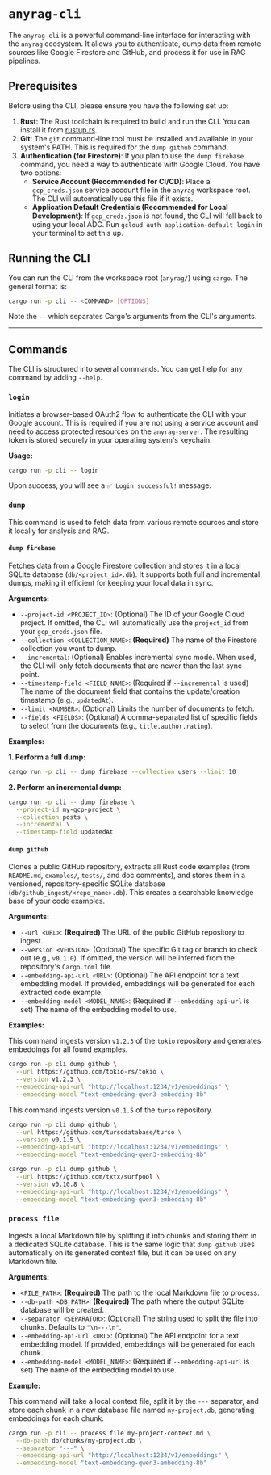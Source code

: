 # `anyrag-cli`

The `anyrag-cli` is a powerful command-line interface for interacting with the `anyrag` ecosystem. It allows you to authenticate, dump data from remote sources like Google Firestore and GitHub, and process it for use in RAG pipelines.

## Prerequisites

Before using the CLI, please ensure you have the following set up:

1.  **Rust**: The Rust toolchain is required to build and run the CLI. You can install it from [rustup.rs](https://rustup.rs/).
2.  **Git**: The `git` command-line tool must be installed and available in your system's PATH. This is required for the `dump github` command.
3.  **Authentication (for Firestore)**: If you plan to use the `dump firebase` command, you need a way to authenticate with Google Cloud. You have two options:
    *   **Service Account (Recommended for CI/CD)**: Place a `gcp_creds.json` service account file in the `anyrag` workspace root. The CLI will automatically use this file if it exists.
    *   **Application Default Credentials (Recommended for Local Development)**: If `gcp_creds.json` is not found, the CLI will fall back to using your local ADC. Run `gcloud auth application-default login` in your terminal to set this up.

## Running the CLI

You can run the CLI from the workspace root (`anyrag/`) using `cargo`. The general format is:

```sh
cargo run -p cli -- <COMMAND> [OPTIONS]
```

Note the `--` which separates Cargo's arguments from the CLI's arguments.

---

## Commands

The CLI is structured into several commands. You can get help for any command by adding `--help`.

### `login`

Initiates a browser-based OAuth2 flow to authenticate the CLI with your Google account. This is required if you are not using a service account and need to access protected resources on the `anyrag-server`. The resulting token is stored securely in your operating system's keychain.

**Usage:**
```sh
cargo run -p cli -- login
```
Upon success, you will see a `✅ Login successful!` message.

### `dump`

This command is used to fetch data from various remote sources and store it locally for analysis and RAG.

#### `dump firebase`

Fetches data from a Google Firestore collection and stores it in a local SQLite database (`db/<project_id>.db`). It supports both full and incremental dumps, making it efficient for keeping your local data in sync.

**Arguments:**

*   `--project-id <PROJECT_ID>`: (Optional) The ID of your Google Cloud project. If omitted, the CLI will automatically use the `project_id` from your `gcp_creds.json` file.
*   `--collection <COLLECTION_NAME>`: **(Required)** The name of the Firestore collection you want to dump.
*   `--incremental`: (Optional) Enables incremental sync mode. When used, the CLI will only fetch documents that are newer than the last sync point.
*   `--timestamp-field <FIELD_NAME>`: (Required if `--incremental` is used) The name of the document field that contains the update/creation timestamp (e.g., `updatedAt`).
*   `--limit <NUMBER>`: (Optional) Limits the number of documents to fetch.
*   `--fields <FIELDS>`: (Optional) A comma-separated list of specific fields to select from the documents (e.g., `title,author,rating`).

**Examples:**

**1. Perform a full dump:**
```sh
cargo run -p cli -- dump firebase --collection users --limit 10
```

**2. Perform an incremental dump:**
```sh
cargo run -p cli -- dump firebase \
  --project-id my-gcp-project \
  --collection posts \
  --incremental \
  --timestamp-field updatedAt
```

#### `dump github`

Clones a public GitHub repository, extracts all Rust code examples (from `README.md`, `examples/`, `tests/`, and doc comments), and stores them in a versioned, repository-specific SQLite database (`db/github_ingest/<repo_name>.db`). This creates a searchable knowledge base of your code examples.

**Arguments:**

*   `--url <URL>`: **(Required)** The URL of the public GitHub repository to ingest.
*   `--version <VERSION>`: (Optional) The specific Git tag or branch to check out (e.g., `v0.1.0`). If omitted, the version will be inferred from the repository's `Cargo.toml` file.
*   `--embedding-api-url <URL>`: (Optional) The API endpoint for a text embedding model. If provided, embeddings will be generated for each extracted code example.
*   `--embedding-model <MODEL_NAME>`: (Required if `--embedding-api-url` is set) The name of the embedding model to use.

**Examples:**

This command ingests version `v1.2.3` of the `tokio` repository and generates embeddings for all found examples.
```sh
cargo run -p cli dump github \
  --url https://github.com/tokio-rs/tokio \
  --version v1.2.3 \
  --embedding-api-url "http://localhost:1234/v1/embeddings" \
  --embedding-model "text-embedding-qwen3-embedding-8b"
```

This command ingests version `v0.1.5` of the `turso` repository.
```sh
cargo run -p cli dump github \
  --url https://github.com/tursodatabase/turso \
  --version v0.1.5 \
  --embedding-api-url "http://localhost:1234/v1/embeddings" \
  --embedding-model "text-embedding-qwen3-embedding-8b"
```

```sh
cargo run -p cli dump github \
  --url https://github.com/txtx/surfpool \
  --version v0.10.8 \
  --embedding-api-url "http://localhost:1234/v1/embeddings" \
  --embedding-model "text-embedding-qwen3-embedding-8b"
```

### `process file`

Ingests a local Markdown file by splitting it into chunks and storing them in a dedicated SQLite database. This is the same logic that `dump github` uses automatically on its generated context file, but it can be used on any Markdown file.

**Arguments:**

*   `<FILE_PATH>`: **(Required)** The path to the local Markdown file to process.
*   `--db-path <DB_PATH>`: **(Required)** The path where the output SQLite database will be created.
*   `--separator <SEPARATOR>`: (Optional) The string used to split the file into chunks. Defaults to `"\n---\n"`.
*   `--embedding-api-url <URL>`: (Optional) The API endpoint for a text embedding model. If provided, embeddings will be generated for each chunk.
*   `--embedding-model <MODEL_NAME>`: (Required if `--embedding-api-url` is set) The name of the embedding model to use.

**Example:**

This command will take a local context file, split it by the `---` separator, and store each chunk in a new database file named `my-project.db`, generating embeddings for each chunk.
```sh
cargo run -p cli -- process file my-project-context.md \
  --db-path db/chunks/my-project.db \
  --separator "---" \
  --embedding-api-url "http://localhost:1234/v1/embeddings" \
  --embedding-model "text-embedding-qwen3-embedding-8b"
```
